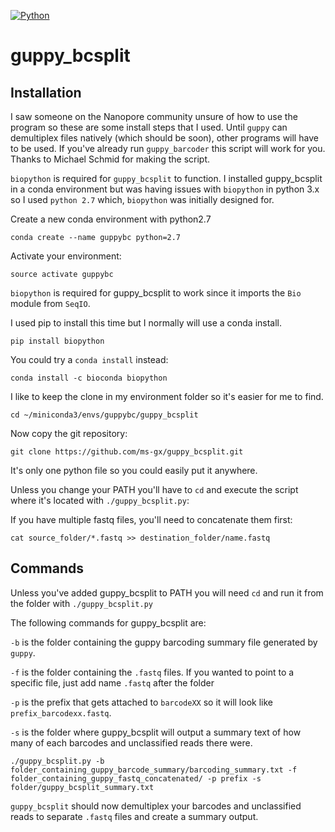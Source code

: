 [![Python](https://img.shields.io/badge/Python-3.5-green.svg?style=flat-square)](/)

guppy_bcsplit
===============

## Installation

I saw someone on the Nanopore community unsure of how to use the program so these are some install steps that I used. Until ```guppy``` can demultiplex files natively (which should be soon), other programs will have to be used. If you've already run ```guppy_barcoder``` this script will work for you. Thanks to Michael Schmid for making the script.


```biopython``` is required for ```guppy_bcsplit``` to function.  I installed guppy_bcsplit in a conda environment but was having issues with ```biopython``` in python 3.x so I used ```python 2.7``` which,   ```biopython``` was initially designed for.



Create a new conda environment with python2.7

```conda create --name guppybc python=2.7```



Activate your environment:

```source activate guppybc```



```biopython``` is required for guppy_bcsplit to work since it imports the ```Bio``` module from ```SeqIO```.

I used pip to install this time but I normally will use a conda install.

```pip install biopython```

You could try a ```conda install``` instead:

```conda install -c bioconda biopython```



I like to keep the clone in my environment folder so it's easier for me to find.

```cd ~/miniconda3/envs/guppybc/guppy_bcsplit```



Now copy the git repository:

```git clone https://github.com/ms-gx/guppy_bcsplit.git```

It's only one python file so you could easily put it anywhere.

Unless you change your PATH you'll have to ```cd``` and execute the script where it's located with ```./guppy_bcsplit.py```:


If you have multiple fastq files, you'll need to concatenate them first:

```cat source_folder/*.fastq >> destination_folder/name.fastq``` 


## Commands

Unless you've added guppy_bcsplit to PATH you will need ```cd``` and run it from the folder with ```./guppy_bcsplit.py```

The following commands for guppy_bcsplit are:



```-b``` is the folder containing the guppy barcoding summary file generated by ```guppy```.



```-f``` is the folder containing the ```.fastq``` files. If you wanted to point to a specific file, just add name ```.fastq``` after the folder



```-p``` is the prefix that gets attached to ```barcodeXX``` so it will look like ```prefix_barcodexx.fastq```.



```-s``` is the folder where guppy_bcsplit will output a summary text of how many of each barcodes and unclassified reads there were.



```./guppy_bcsplit.py -b folder_containing_guppy_barcode_summary/barcoding_summary.txt -f folder_containing_guppy_fastq_concatenated/ -p prefix -s folder/guppy_bcsplit_summary.txt```



```guppy_bcsplit``` should now demultiplex your barcodes and unclassified reads to separate ```.fastq``` files and create a summary output.

